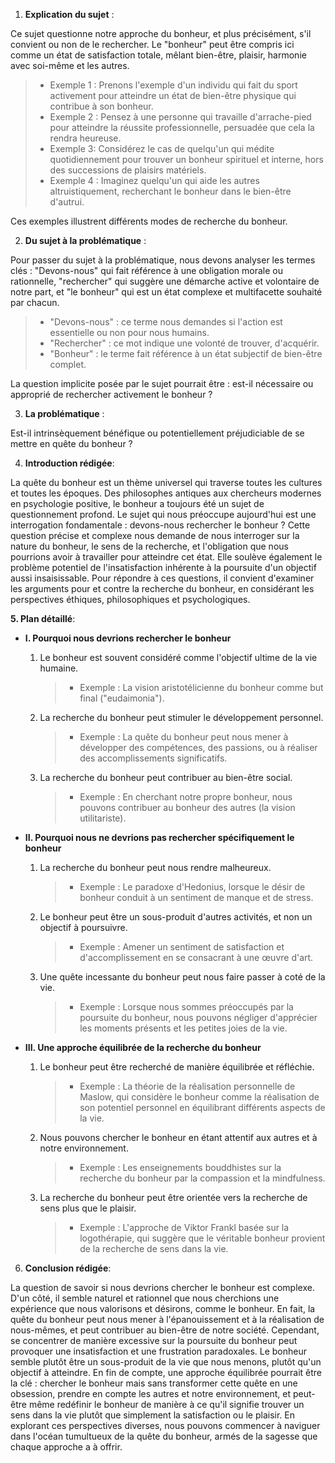 1. **Explication du sujet** :

Ce sujet questionne notre approche du bonheur, et plus précisément, s'il convient ou non de le rechercher. Le "bonheur" peut être compris ici comme un état de satisfaction totale, mêlant bien-être, plaisir, harmonie avec soi-même et les autres.

> - Exemple 1 : Prenons l'exemple d'un individu qui fait du sport activement pour atteindre un état de bien-être physique qui contribue à son bonheur. 
> - Exemple 2 : Pensez à une personne qui travaille d'arrache-pied pour atteindre la réussite professionnelle, persuadée que cela la rendra heureuse. 
> - Exemple 3: Considérez le cas de quelqu'un qui médite quotidiennement pour trouver un bonheur spirituel et interne, hors des successions de plaisirs matériels. 
> - Exemple 4 : Imaginez quelqu'un qui aide les autres altruistiquement, recherchant le bonheur dans le bien-être d'autrui. 

Ces exemples illustrent différents modes de recherche du bonheur.

2. **Du sujet à la problématique** :

Pour passer du sujet à la problématique, nous devons analyser les termes clés : "Devons-nous" qui fait référence à une obligation morale ou rationnelle, "rechercher" qui suggère une démarche active et volontaire de notre part, et "le bonheur" qui est un état complexe et multifacette souhaité par chacun. 

> - "Devons-nous" : ce terme nous demandes si l'action est essentielle ou non pour nous humains.
> - "Rechercher" : ce mot indique une volonté de trouver, d'acquérir.
> - "Bonheur" : le terme fait référence à un état subjectif de bien-être complet.

La question implicite posée par le sujet pourrait être : est-il nécessaire ou approprié de rechercher activement le bonheur ? 

3. **La problématique** :

Est-il intrinsèquement bénéfique ou potentiellement préjudiciable de se mettre en quête du bonheur ?

4. **Introduction rédigée**: 

La quête du bonheur est un thème universel qui traverse toutes les cultures et toutes les époques. Des philosophes antiques aux chercheurs modernes en psychologie positive, le bonheur a toujours été un sujet de questionnement profond. Le sujet qui nous préoccupe aujourd'hui est une interrogation fondamentale : devons-nous rechercher le bonheur ? Cette question précise et complexe nous demande de nous interroger sur la nature du bonheur, le sens de la recherche, et l'obligation que nous pourrions avoir à travailler pour atteindre cet état. Elle soulève également le problème potentiel de l'insatisfaction inhérente à la poursuite d'un objectif aussi insaisissable. Pour répondre à ces questions, il convient d'examiner les arguments pour et contre la recherche du bonheur, en considérant les perspectives éthiques, philosophiques et psychologiques.

**5. Plan détaillé**:

* **I. Pourquoi nous devrions rechercher le bonheur**

    1. Le bonheur est souvent considéré comme l'objectif ultime de la vie humaine.
          > - Exemple : La vision aristotélicienne du bonheur comme but final ("eudaimonia").
    
    2. La recherche du bonheur peut stimuler le développement personnel.
          > - Exemple : La quête du bonheur peut nous mener à développer des compétences, des passions, ou à réaliser des accomplissements significatifs.
    
    3. La recherche du bonheur peut contribuer au bien-être social.
          > - Exemple : En cherchant notre propre bonheur, nous pouvons contribuer au bonheur des autres (la vision utilitariste).

* **II. Pourquoi nous ne devrions pas rechercher spécifiquement le bonheur**

    1. La recherche du bonheur peut nous rendre malheureux.
          > - Exemple : Le paradoxe d'Hedonius, lorsque le désir de bonheur conduit à un sentiment de manque et de stress.
    
    2.  Le bonheur peut être un sous-produit d'autres activités, et non un objectif à poursuivre.
          > - Exemple : Amener un sentiment de satisfaction et d'accomplissement en se consacrant à une œuvre d'art.
    
    3. Une quête incessante du bonheur peut nous faire passer à coté de la vie.
          > - Exemple : Lorsque nous sommes préoccupés par la poursuite du bonheur, nous pouvons négliger d'apprécier les moments présents et les petites joies de la vie.

* **III. Une approche équilibrée de la recherche du bonheur**

    1. Le bonheur peut être recherché de manière équilibrée et réfléchie.
          > - Exemple : La théorie de la réalisation personnelle de Maslow, qui considère le bonheur comme la réalisation de son potentiel personnel en équilibrant différents aspects de la vie.
    
    2.  Nous pouvons chercher le bonheur en étant attentif aux autres et à notre environnement.
          > - Exemple : Les enseignements bouddhistes sur la recherche du bonheur par la compassion et la mindfulness.
    
    3. La recherche du bonheur peut être orientée vers la recherche de sens plus que le plaisir.
          > - Exemple : L'approche de Viktor Frankl basée sur la logothérapie, qui suggère que le véritable bonheur provient de la recherche de sens dans la vie.


6. **Conclusion rédigée**: 

La question de savoir si nous devrions chercher le bonheur est complexe. D'un côté, il semble naturel et rationnel que nous cherchions une expérience que nous valorisons et désirons, comme le bonheur. En fait, la quête du bonheur peut nous mener à l'épanouissement et à la réalisation de nous-mêmes, et peut contribuer au bien-être de notre société. Cependant, se concentrer de manière excessive sur la poursuite du bonheur peut provoquer une insatisfaction et une frustration paradoxales. Le bonheur semble plutôt être un sous-produit de la vie que nous menons, plutôt qu'un objectif à atteindre. En fin de compte, une approche équilibrée pourrait être la clé : chercher le bonheur mais sans transformer cette quête en une obsession, prendre en compte les autres et notre environnement, et peut-être même redéfinir le bonheur de manière à ce qu'il signifie trouver un sens dans la vie plutôt que simplement la satisfaction ou le plaisir. En explorant ces perspectives diverses, nous pouvons commencer à naviguer dans l'océan tumultueux de la quête du bonheur, armés de la sagesse que chaque approche a à offrir.
